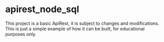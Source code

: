 # apirest_node_sql
This project is a basic ApiRest, it is subject to changes and modifications. This is just a simple example of how it can be built, for educational purposes only.
